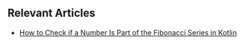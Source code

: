 ## Relevant Articles
- [How to Check if a Number Is Part of the Fibonacci Series in Kotlin](https://www.baeldung.com/kotlin/fibonacci-number-test)
